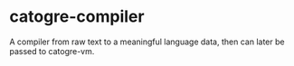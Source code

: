 # catogre-compiler
A compiler from raw text to a meaningful language data, then can later be passed to catogre-vm.
